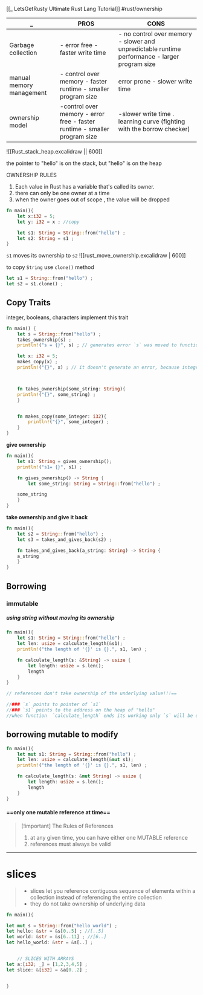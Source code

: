 [[_ LetsGetRusty Ultimate Rust Lang Tutorial]]
#rust/ownership 


 _ | PROS | CONS
 ---|---|---
Garbage collection | - error free - faster write time | - no control over memory  - slower and unpredictable runtime performance - larger program size
manual memory management | - control over memory - faster runtime - smaller program size | error prone - slower write time
ownership model|-control over memory - error free - faster runtime - smaller program size | -slower write time . learning curve (fighting with the borrow checker)

![[Rust_stack_heap.excalidraw || 600]]

the pointer to "hello" is on the stack, but "hello" is on the heap

OWNERSHIP RULES
1. Each value in Rust has a variable that's called its owner.
2. there can only be one owner at a time
3. when the owner goes out of scope , the value will be dropped

```rust
fn main(){
	let x:i32 = 5;
	let y: i32 = x ; //copy

	let s1: String = String::from("hello") ;
	let s2: String = s1 ;
}
```

`s1` moves its ownership to `s2`
![[rust_move_ownership.excalidraw | 600]]

to copy `String` use `clone()` method
```rust
let s1 = String::from("hello") ;
let s2 = s1.clone() ;
```

## Copy Traits
integer, booleans, characters implement this trait

```rust
fn main() {
	let s = String::from("hello") ;
	takes_ownership(s) ;
	println!("s = {}", s) ; // generates error `s` was moved to function

	let x: i32 = 5;
	makes_copy(x) ;
	println!("{}", x) ; // it doesn't generate an error, because integer implement Trait Copy, 



	fn takes_ownership(some_string: String){
	println!("{}", some_string) ;
	}


	fn makes_copy(some_integer: i32){
		println!("{}", some_integer) ;
	}
}
```


**give ownership**
```rust
fn main(){
	let s1: String = gives_ownership();
	println!("s1= {}", s1) ;

	fn gives_ownership() -> String {
		let some_string: String = String::from("hello") ;

	some_string
	}
}
```

**take ownership and give it back**
```rust
fn main(){
	let s2 = String::from("hello") ;
	let s3 = takes_and_gives_back(s2) ;

	fn takes_and_gives_back(a_string: String) -> String {
	a_string
	}
}
```


## Borrowing

### immutable
##### using string without moving its ownership
```rust
fn main(){
	let s1: String = String::from("hello") ;
	let len: usize = calculate_length(&s1);
	println!("the length of '{}' is {}.", s1, len) ;

	fn calculate_length(s: &String) -> usize {
		let length: usize = s.len();
		length
	}
}

// references don't take ownership of the underlying value!!!==

//### `s` points to pointer of `s1`
//### `s1` points to the address on the heap of "hello"
//when function  `calculate_length` ends its working only `s` will be dropped

```


## borrowing mutable to modify
```rust
fn main(){
	let mut s1: String = String::from("hello") ;
	let len: usize = calculate_length(&mut s1);
	println!("the length of '{}' is {}.", s1, len) ;

	fn calculate_length(s: &mut String) -> usize {
		let length: usize = s.len();
		length
	}
}

```

#### ==only one mutable reference at time==


>[!important] The Rules of References
> 1. at any given time, you can have either one MUTABLE reference
> 2. references must always be valid

-----
# slices
> - slices let you reference contiguous sequence of elements within a collection instead of referencing the entire collection
> - they do not take ownership of underlying data

```rust
fn main(){

let mut s = String::from("hello world") ;
let hello: &str = &s[0..5] ; //[..5]
let world: &str = &s[6..11] ; //[6..]
let hello_world: &str = &s[..] ;


	// SLICES WITH ARRAYS
let a:[i32; _] = [1,2,3,4,5] ;
let slice: &[i32] = &a[0..2] ;


}


```




















